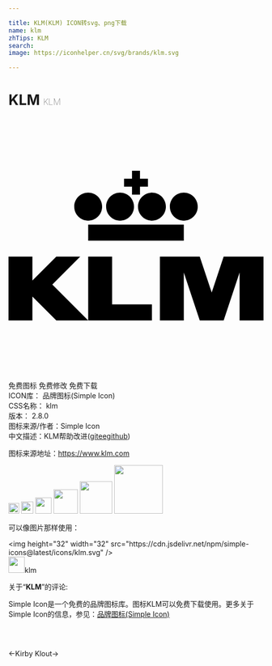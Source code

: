 ```yaml
---

title: KLM(KLM) ICON转svg、png下载
name: klm
zhTips: KLM
search: 
image: https://iconhelper.cn/svg/brands/klm.svg

---
```


# KLM  <small style="font-size: 60%;font-weight: 100">KLM</small>

<div id="svg" class="svg-wrap">
<svg role="img" viewBox="0 0 24 24" xmlns="http://www.w3.org/2000/svg"><title>KLM icon</title><path d="M6.75 13.034H4.5l-2.25 2.257v-2.257H0v6.018h2.25v-2.257l2.25 2.257h3l-3.375-3.385zm3 0H7.5v6.018h6v-1.518H9.75zm10.5 0l-1.125 3.385L18 13.034h-3.75v6.018h2.25v-4.514l1.5 4.514h2.25l1.5-4.514v4.514H24v-6.018zM10.5 9.649c.725 0 1.313-.589 1.313-1.316s-.588-1.317-1.313-1.317-1.312.589-1.312 1.317.587 1.316 1.312 1.316zm1.688-1.316c0 .727.588 1.316 1.312 1.316.725 0 1.313-.589 1.313-1.316s-.588-1.317-1.313-1.317-1.312.589-1.312 1.317zm2.999 0c0 .727.588 1.316 1.312 1.316.725 0 1.313-.589 1.313-1.316s-.588-1.317-1.313-1.317-1.312.589-1.312 1.317zm-6.375 0c0-.727-.588-1.317-1.313-1.317s-1.312.589-1.312 1.317.588 1.316 1.313 1.316 1.312-.589 1.312-1.316zM7.5 10.025h9v1.505h-9zm4.125-2.821h.75v-.752h.75V5.7h-.75v-.753h-.75V5.7h-.75v.752h.75z"/></svg>
</div>
<detail full-name='klm'></detail>

<div class="detail-page">
<p>
<span><span class="badge-success badge">免费图标</span> <span class="badge-success badge">免费修改</span>  <span class="badge-success badge">免费下载</span> </span>
<br/>
<span>
ICON库：
<span class="badge-secondary badge">品牌图标(Simple Icon)</span> 
</span>
<br/>
<span>
CSS名称：
<span class="badge-secondary badge">klm</span> 
</span>

<br/>
<span>
版本：
<span class="badge-secondary badge">2.8.0</span> 
</span>
<br/>
<span>图标来源/作者：<span class="badge-light badge">Simple Icon</span></span> 
<br/>
<span class="zh-detail">中文描述：<span class="badge-primary badge">KLM</span><span class="help-link"><span>帮助改进</span>(<a href="https://gitee.com/liuwave/icon-helper/edit/master/json/brands/klm.json" target="_blank" rel="noopener noreferrer">gitee</a><a href="https://github.com/liuwave/icon-helper/edit/master/json/brands/klm.json" target="_blank" rel="noopener noreferrer">github</a></span>)</span><br/>
</p>
</div><div class="description description alert alert-light"><p>图标来源地址：<a href="https://www.klm.com" target="_blank" rel="noopener noreferrer">https://www.klm.com</a></p></div>
<div class="alert alert-dark">
<img height="21" width="21" src="https://cdn.jsdelivr.net/npm/simple-icons@latest/icons/klm.svg" />
<img height="24" width="24" src="https://cdn.jsdelivr.net/npm/simple-icons@latest/icons/klm.svg" />
<img height="32" width="32" src="https://cdn.jsdelivr.net/npm/simple-icons@latest/icons/klm.svg" />
<img height="48" width="48" src="https://cdn.jsdelivr.net/npm/simple-icons@latest/icons/klm.svg" />
<img height="64" width="64" src="https://cdn.jsdelivr.net/npm/simple-icons@latest/icons/klm.svg" />
<img height="96" width="96" src="https://cdn.jsdelivr.net/npm/simple-icons@latest/icons/klm.svg" />

</div>
<div>
  <p>可以像图片那样使用：    
  </p>
  <div class="alert alert-primary" style="font-size: 14px">
    &lt;img height="32" width="32" src="https://cdn.jsdelivr.net/npm/simple-icons@latest/icons/klm.svg" /&gt;
    <copy-btn content='<img height="32" width="32" src="https://cdn.jsdelivr.net/npm/simple-icons@latest/icons/klm.svg" />'></copy-btn>
  </div>
  <div class="alert alert-secondary">
    <img height="32" width="32" src="https://cdn.jsdelivr.net/npm/simple-icons@latest/icons/klm.svg" />klm
    <copy-btn content="klm" btn-title="复制图标名称"></copy-btn>
  </div>
</div>
<div class="icon-detail__container">
<p>关于“<b>KLM</b>”的评论:</p>
</div>
<Vssue title="关于“KLM”的评论" />
<div><p>Simple Icon是一个免费的品牌图标库。图标KLM可以免费下载使用。更多关于  Simple Icon的信息，参见：<a target="_blank" href="https://iconhelper.cn/brands.html">品牌图标(Simple Icon)</a>
</p></div>


<div style="padding:2rem 0 " class="page-nav"><p class="inner"><span class="prev">←<router-link to="/icon/kirby.html">Kirby</router-link></span> <span class="next"><router-link to="/icon/klout.html">Klout</router-link>→</span></p></div>
